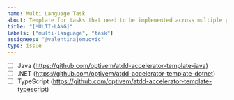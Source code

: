 ```yaml
---
name: Multi Language Task
about: Template for tasks that need to be implemented across multiple programming languages
title: "[MULTI-LANG]"
labels: ["multi-language", "task"]
assignees: "@valentinajemuovic"
type: issue
---
```


- [ ] Java (https://github.com/optivem/atdd-accelerator-template-java)
- [ ] .NET (https://github.com/optivem/atdd-accelerator-template-dotnet)
- [ ] TypeScript (https://github.com/optivem/atdd-accelerator-template-typescript)